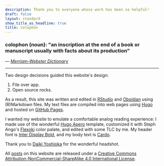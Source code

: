 ```yaml
---
description: Thank you to everyone whose work has been so helpful!
draft: false
layout: standard
show_title_as_headline: true
title: Colophon
---
```


### colophon (noun): "an inscription at the end of a book or manuscript usually with facts about its production”

*— [Merriam-Webster Dictionary](https://www.merriam-webster.com/dictionary/colophon)*

---

Two design decisions guided this website's design: 
1. File over app.
2. Open source rocks.

As a result, this site was written and edited in [RStudio](https://posit.co/download/rstudio-desktop/) and [Obsidian](https://obsidian.md/) using (R)Markdown files. My text files are compiled into web pages using [Hugo](https://gohugo.io/) and hosted on [GitHub Pages](https://pages.github.com/). 

I wanted my website to emulate a comfortable analog reading experience: I made use of the wonderful [Hugo Apero](https://github.com/hugo-apero/) template, customized it with Steph Ango's [Flexoki](https://stephango.com/flexoki) color palate, and edited with some TLC by me. My header font is [Inter Display Bold](https://rsms.me/inter/), and my body text is [Cardo](https://fonts.google.com/specimen/Cardo).

Thank you to [Daiki Yoshioka](https://www.linkedin.com/in/daiki-yoshioka/) for the wonderful headshot.

All [posts](/post/) on this website are released under a [Creative Commons Attribution-NonCommercial-ShareAlike 4.0 International License](https://creativecommons.org/licenses/by-nc-sa/4.0/).

<center>
<i class="fab fa-creative-commons fa-2x"></i><i class="fab fa-creative-commons-by fa-2x"></i><i class="fab fa-creative-commons-nc fa-2x"></i><i class="fab fa-creative-commons-sa fa-2x"></i>
</center>

